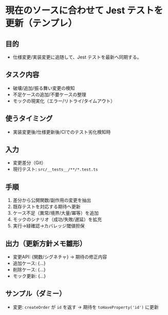 # 現在のソースに合わせて Jest テストを更新（テンプレ）
## 目的
- 仕様変更/実装変更に追随して、Jest テストを最新へ同期する。
## タスク内容
- 破壊/追加/振る舞い変更の検知
- 不足ケースの追加/不要ケースの整理
- モックの現実化（エラー/リトライ/タイムアウト）
## 使うタイミング
- 実装変更後/仕様更新後/CIでのテスト劣化検知時
## 入力
- 変更差分（Git）
- 現行テスト: `src/__tests__/**/*.test.ts`
## 手順
1) 差分から公開関数/副作用の変更を抽出
2) 既存テストを対応する期待へ更新
3) ケース不足（異常/境界/大量/冪等）を追加
4) モックのシナリオ（成功/失敗/遅延）を拡充
5) 実行→緑確認→カバレッジ閾値担保
## 出力（更新方針メモ雛形）
- 変更API: {関数/シグネチャ} → 期待の修正内容
- 追加ケース: {…}
- 削除ケース: {…}
- モック更新: {…}
## サンプル（ダミー）
- 変更: `createOrder` が `id` を返す → 期待を `toHaveProperty('id')` に更新